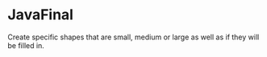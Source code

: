 # JavaFinal
Create specific shapes that are small, medium or large as well as if they will be filled in.
